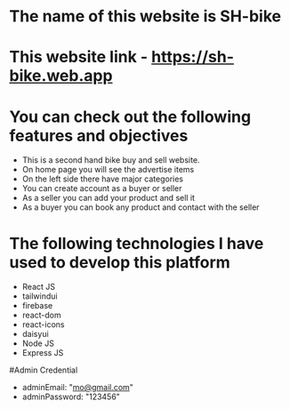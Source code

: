 # The name of this website is SH-bike

# This website link - https://sh-bike.web.app

# You can check out the following features and objectives

- This is a second hand bike buy and sell website.
- On home page you will see the advertise items
- On the left side there have major categories
- You can create account as a buyer or seller
- As a seller you can add your product and sell it
- As a buyer you can book any product and contact with the seller

# The following technologies I have used to develop this platform

- React JS
- tailwindui
- firebase
- react-dom
- react-icons
- daisyui
- Node JS
- Express JS

#Admin Credential

- adminEmail: "mo@gmail.com"
- adminPassword: "123456"
